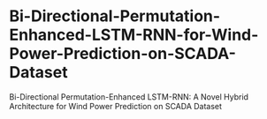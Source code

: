 # Bi-Directional-Permutation-Enhanced-LSTM-RNN-for-Wind-Power-Prediction-on-SCADA-Dataset
Bi-Directional Permutation-Enhanced LSTM-RNN: A Novel Hybrid Architecture for Wind Power Prediction on SCADA Dataset

